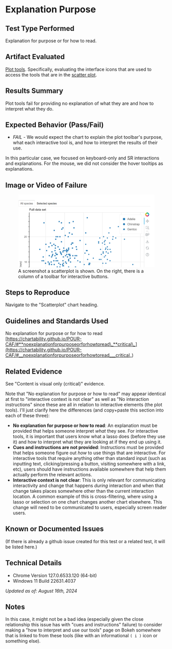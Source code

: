 # Explanation Purpose

## Test Type Performed

Explanation for purpose or for how to read.

## Artifact Evaluated

[Plot tools](https://docs.bokeh.org/en/latest/docs/user_guide/interaction/tools.html#ug-interaction-tools). Specifically, evaluating the interface icons that are used to access the tools that are in the [scatter plot](https://quansight-labs.github.io/bokeh-a11y-audit/#_ts1723552414769).

## Results Summary

Plot tools fail for providing no explanation of what they are and how to interpret what they do.

## Expected Behavior (Pass/Fail)

- _FAIL_ - We would expect the chart to explain the plot toolbar's purpose, what each interactive tool is, and how to interpret the results of their use.

In this particular case, we focused on keyboard-only and SR interactions and explanations. For the mouse, we did not consider the hover tooltips as explanations.

## Image or Video of Failure

<figure>
    <img width="803" alt="A screenshot a scatterplot is shown. On the right, there is a column of a toolbar for interactive buttons." src="./assets/plot-tools_explanation-purpose.png">
    <figcaption>A screenshot a scatterplot is shown. On the right, there is a column of a toolbar for interactive buttons.</figcaption>
</figure>

## Steps to Reproduce

Navigate to the "Scatterplot" chart heading.

## Guidelines and Standards Used

No explanation for purpose or for how to read [https://chartability.github.io/POUR-CAF/#**noexplanationforpurposeorforhowtoread\_**critical\_](https://chartability.github.io/POUR-CAF/#__noexplanationforpurposeorforhowtoread___critical_)

## Related Evidence

See "Content is visual only (critical)" evidence.

Note that "No explanation for purpose or how to read" may appear identical at first to "interactive context is not clear" as well as "No interaction instructions" since these are all in relation to interactive elements (the plot tools). I'll just clarify here the differences (and copy+paste this section into each of these three):

- **No explanation for purpose or how to read**: An explanation must be provided that helps someone interpret _what_ they see. For interactive tools, it is important that users know what a lasso does (before they use it) and how to interpret what they are looking at if they end up using it.
- **Cues and instructions are not provided**: Instructions must be provided that helps someone figure out _how_ to use things that are interactive. For interactive tools that require anything other than standard input (such as inputting text, clicking/pressing a button, visiting somewhere with a link, etc), users should have instructions available somewhere that help them actually perform the relevant actions.
- **Interactive context is not clear**: This is only relevant for communicating interactivity and change that happens _during_ interaction and when that change takes places somewhere other than the current interaction location. A common example of this is cross-filtering, where using a lasso or selection on one chart changes another chart elsewhere. This change will need to be communicated to users, especially screen reader users.

## Known or Documented Issues

(If there is already a github issue created for this test or a related test, it will be listed here.)

## Technical Details

- Chrome Version 127.0.6533.120 (64-bit)
- Windows 11 Build 22631.4037

_Updated as of: August 16th, 2024_

## Notes

In this case, it might not be a bad idea (especially given the close relationship this issue has with "cues and instructions" failure) to consider making a "how to interpret and use our tools" page on Bokeh somewhere that is linked to from these tools (like with an informational `( i )` icon or something else).

 <!--
A seasoned SR (screen reader) user could have the knowledge to navigate and explore webpages and graphs with more nuance, whether through manual mode switching, certain key shortcuts, etc. These tests are done by a sighted user with the SR’s default options and performed as if a new or beginner user is interacting with these elements. We would expect that all users could be able to navigate smoothly, regardless of experience levels. -->
